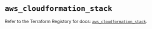 # `aws_cloudformation_stack`

Refer to the Terraform Registory for docs: [`aws_cloudformation_stack`](https://registry.terraform.io/providers/hashicorp/aws/5.17.0/docs/resources/cloudformation_stack).
